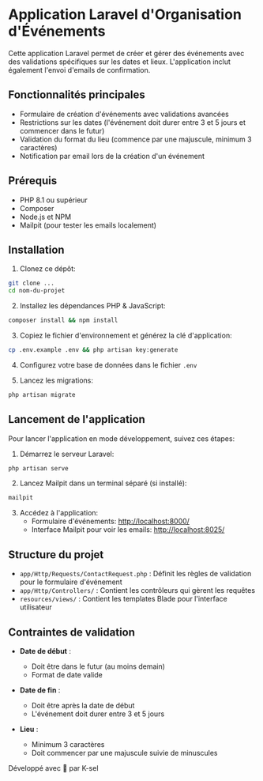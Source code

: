 # Application Laravel d'Organisation d'Événements

Cette application Laravel permet de créer et gérer des événements avec des validations spécifiques sur les dates et lieux. L'application inclut également l'envoi d'emails de confirmation.

## Fonctionnalités principales

- Formulaire de création d'événements avec validations avancées
- Restrictions sur les dates (l'événement doit durer entre 3 et 5 jours et commencer dans le futur)
- Validation du format du lieu (commence par une majuscule, minimum 3 caractères)
- Notification par email lors de la création d'un événement

## Prérequis

- PHP 8.1 ou supérieur
- Composer
- Node.js et NPM
- Mailpit (pour tester les emails localement)

## Installation

1. Clonez ce dépôt:
```bash
git clone ...
cd nom-du-projet
```

2. Installez les dépendances PHP & JavaScript:
```bash
composer install && npm install
```

3. Copiez le fichier d'environnement et générez la clé d'application:
```bash
cp .env.example .env && php artisan key:generate
```

4. Configurez votre base de données dans le fichier `.env`

5. Lancez les migrations:
```bash
php artisan migrate
```

## Lancement de l'application

Pour lancer l'application en mode développement, suivez ces étapes:

1. Démarrez le serveur Laravel:
```bash
php artisan serve
```

2. Lancez Mailpit dans un terminal séparé (si installé):
```bash
mailpit
```

3. Accédez à l'application:
   - Formulaire d'événements: [http://localhost:8000/](http://localhost:8000/)
   - Interface Mailpit pour voir les emails: [http://localhost:8025/](http://localhost:8025/)

## Structure du projet

- `app/Http/Requests/ContactRequest.php` : Définit les règles de validation pour le formulaire d'événement
- `app/Http/Controllers/` : Contient les contrôleurs qui gèrent les requêtes
- `resources/views/` : Contient les templates Blade pour l'interface utilisateur

## Contraintes de validation

- **Date de début** : 
  - Doit être dans le futur (au moins demain)
  - Format de date valide

- **Date de fin** : 
  - Doit être après la date de début
  - L'événement doit durer entre 3 et 5 jours

- **Lieu** : 
  - Minimum 3 caractères
  - Doit commencer par une majuscule suivie de minuscules

 Développé avec 💙 par K-sel
